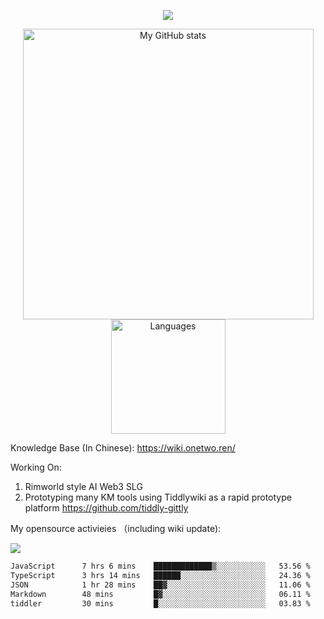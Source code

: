 <a href="https://github.com/linonetwo">
    <p align="center">
        <img src="https://github-profile-trophy.vercel.app/?username=linonetwo&column=7&theme=onedark"/>
    </p>
</a>
<a align="center" href="https://github.com/linonetwo">
  <p align="center">
    <img src="https://github-readme-stats.vercel.app/api?username=linonetwo&show_icons=true&count_private=true" alt="My GitHub stats" width="465"/>
    <img src="https://github-readme-stats.vercel.app/api/top-langs/?username=linonetwo&layout=compact&langs_count=10" alt="Languages" height="183">
  </p>
</a>

Knowledge Base (In Chinese): https://wiki.onetwo.ren/

Working On: 

1. Rimworld style AI Web3 SLG
1. Prototyping many KM tools using Tiddlywiki as a rapid prototype platform https://github.com/tiddly-gittly

My opensource activieies （including wiki update):

![](https://visitor-badge.glitch.me/badge?page_id=linonetwo.linonetwo)

<!--START_SECTION:waka-->

```txt
JavaScript      7 hrs 6 mins    █████████████▒░░░░░░░░░░░   53.56 %
TypeScript      3 hrs 14 mins   ██████░░░░░░░░░░░░░░░░░░░   24.36 %
JSON            1 hr 28 mins    ██▓░░░░░░░░░░░░░░░░░░░░░░   11.06 %
Markdown        48 mins         █▓░░░░░░░░░░░░░░░░░░░░░░░   06.11 %
tiddler         30 mins         █░░░░░░░░░░░░░░░░░░░░░░░░   03.83 %
```

<!--END_SECTION:waka-->
